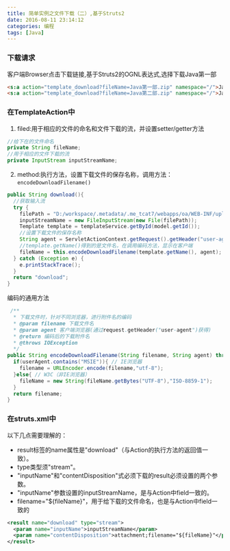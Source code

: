 ```yaml
---
title: 简单实例之文件下载（二）,基于Struts2
date: 2016-08-11 23:14:12
categories: 编程  
tags: [Java]
---
```


### 下载请求

客户端Browser点击下载链接,基于Struts2的OGNL表达式,选择下载Java第一部

``` html
<s:a action="template_download?fileName=Java第一部.zip" namespace="/">Java机密第一部</s:a>
<s:a action="template_download?fileName=Java第二部.zip" namespace="/">Java机密第二部</s:a>
```

### 在TemplateAction中

1. filed:用于相应的文件的命名和文件下载的流，并设置setter/getter方法

```java
//给下在的文件命名
private String fileName;
//用于相应的文件下载的流
private InputStream inputStreamName;
```

2. method:执行方法，设置下载文件的保存名称，调用方法：`encodeDownloadFilename()`

``` java
public String download(){
  //获取输入流
  try {
    filePath = "D:/workspace/.metadata/.me_tcat7/webapps/oa/WEB-INF/uploadFiles/Java第一部.zip";
    inputStreamName = new FileInputStream(new File(filePath));
    Template template = templateService.getById(model.getId());
    //设置下载文件的保存名称
    String agent = ServletActionContext.getRequest().getHeader("user-agent");
    //template.getName()得到的是文件名，在调用编码方法，显示在客户端
    fileName = this.encodeDownloadFilename(template.getName(), agent);
  } catch (Exception e) {
    e.printStackTrace();
  }
  return "download";
}
```

编码的通用方法

``` java
 /**
  * 下载文件时，针对不同浏览器，进行附件名的编码
  * @param filename 下载文件名
  * @param agent 客户端浏览器(通过request.getHeader("user-agent")获得)
  * @return 编码后的下载附件名
  * @throws IOException
  */
public String encodeDownloadFilename(String filename, String agent) throws IOException{
  if(userAgent.contains("MSIE")){ // IE浏览器
    filename = URLEncoder.encode(filename,"utf-8");
  }else{ // W3C（非IE浏览器）
    fileName = new String(fileName.getBytes("UTF-8"),"ISO-8859-1");
  }
  return filename;
}
```

### 在struts.xml中

以下几点需要理解的：
* result标签的name属性是"download"（与Action的执行方法的返回值一致）。
* type类型须"stream"。
* "inputName"和"contentDisposition"式必须下载的result必须设置的两个参数。
* "inputName"参数设置的inputStreamName，是与Action中field一致的。
* filename="${fileName}"，用于给下载的文件命名，也是与Action中field一致的

``` xml
<result name="download" type="stream">
  <param name="inputName">inputStreamName</param>
  <param name="contentDisposition">attachment;filename="${fileName}"</param>
</result>
```
